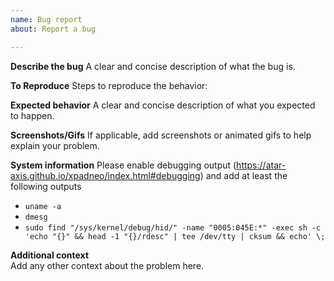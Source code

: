 ```yaml
---
name: Bug report
about: Report a bug

---
```


**Describe the bug**
A clear and concise description of what the bug is.

**To Reproduce**
Steps to reproduce the behavior:

**Expected behavior**
A clear and concise description of what you expected to happen.

**Screenshots/Gifs**
If applicable, add screenshots or animated gifs to help explain your problem.

**System information**
Please enable debugging output (https://atar-axis.github.io/xpadneo/index.html#debugging)
and add at least the following outputs
- `uname -a`
- `dmesg`
- `sudo find "/sys/kernel/debug/hid/" -name "0005:045E:*" -exec sh -c 'echo "{}" && head -1 "{}/rdesc" | tee /dev/tty | cksum && echo' \;`

**Additional context**  
Add any other context about the problem here.
